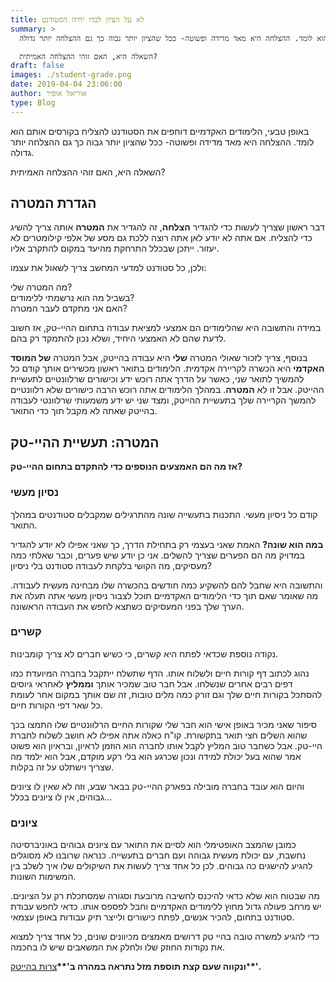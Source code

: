 ```yaml
---
title: לא על הציון לבדו יחיה הסטודנט
summary: >
  באופן טבעי, הלימודים האקדמיים דוחפים את הסטודנט להצליח בקורסים אותם הוא לומד. ההצלחה היא מאד מדידה ופשוטה- ככל שהציון יותר גבוה כך גם ההצלחה יותר גדולה.

  השאלה היא, האם זוהי ההצלחה האמיתית?
draft: false
images: ./student-grade.png
date: 2019-04-04 23:06:00
author: אוריאל אופיר
type: Blog
---
```


באופן טבעי, הלימודים האקדמיים דוחפים את הסטודנט להצליח בקורסים אותם הוא לומד. ההצלחה היא מאד מדידה ופשוטה- ככל שהציון יותר גבוה כך גם ההצלחה יותר גדולה.

השאלה היא, האם זוהי ההצלחה האמיתית?

## הגדרת המטרה

דבר ראשון שצריך לעשות כדי להגדיר **הצלחה**, זה להגדיר את **המטרה** אותה צריך להשיג כדי להצליח. אם אתה לא יודע לאן אתה רוצה ללכת גם מסע של אלפי קילומטרים לא יעזור. ייתכן שבכלל התרחקת מהיעד במקום להתקרב אליו.

ולכן, כל סטודנט למדעי המחשב צריך לשאול את עצמו:

מה המטרה שלי?  
בשביל מה הוא נרשמתי ללימודים?  
האם אני מתקדם לעבר המטרה?

במידה והתשובה היא שהלימודים הם אמצעי למציאת עבודה בתחום ההיי-טק, אז חשוב לדעת שהם לא האמצעי היחיד, ושלא נכון להתמקד רק בהם.

בנוסף, צריך לזכור שאולי המטרה **שלי** היא עבודה בהייטק, אבל המטרה **של המוסד האקדמי** היא הכשרה לקריירה אקדמית. הלימודים בתואר ראשון מכשירים אותך קודם כל להמשיך לתואר שני, כאשר על הדרך אתה רוכש ידע וכישורים שרלוונטיים לתעשיית ההייטק. אבל זו לא **המטרה**. במהלך הלימודים אתה רוכש הרבה כישורים שלא רלוונטיים להמשך הקריירה שלך בתעשיית ההייטק, ומצד שני יש ידע משמעותי שרלוונטי לעבודה בהייטק שאתה לא מקבל תוך כדי התואר.

## המטרה: תעשיית ההיי-טק

**אז מה הם האמצעים הנוספים כדי להתקדם בתחום ההיי-טק?**

### נסיון מעשי

קודם כל ניסיון מעשי. התכנות בתעשייה שונה מהתרגילים שמקבלים סטודנטים במהלך התואר.

**במה הוא שונה?** האמת שאני בעצמי רק בתחילת הדרך, כך שאני אפילו לא יודע להגדיר במדויק מה הם הפערים שצריך להשלים. אני כן יודע שיש פערים, וכבר שאלתי כמה מעסיקים, מה הקושי בלקחת לעבודה סטודנט בלי ניסיון?

והתשובה היא שחבל להם להשקיע כמה חודשים בהכשרה שלו מבחינה מעשית לעבודה. מה שאומר שאם תוך כדי הלימודים האקדמיים תוכל לצבור ניסיון מעשי אתה תעלה את הערך שלך בפני המעסיקים כשתצא לחפש את העבודה הראשונה.

### קשרים

נקודה נוספת שכדאי לפתח היא קשרים, כי כשיש חברים לא צריך קומבינות.

נהוג לכתוב דף קורות חיים ולשלוח אותו. הדף שתשלח ייתקבל בחברה המיועדת כמו דפים רבים אחרים שנשלחו. אבל חבר טוב שמכיר אותך **וממליץ** לאחראי גיוסים להסתכל בקורות חיים שלך וגם זורק כמה מלים טובות, זה שם אותך במקום אחר לעומת כל שאר דפי הקורות חיים.

סיפור שאני מכיר באופן אישי הוא חבר שלי שקורות החיים הרלוונטיים שלו התמצו בכך שהוא השלים חצי תואר בתקשורת. קו"ח כאלה אתה אפילו לא חושב לשלוח לחברת היי-טק. אבל כשחבר טוב המליץ לקבל אותו לחברה הוא הוזמן לראיון, ובראיון הוא פשוט אמר שהוא בעל יכולת למידה ונכון שכרגע הוא בלי רקע מוקדם, אבל הוא ילמד מה שצריך וישתלט על זה בקלות.

והיום הוא עובד בחברה מובילה בפארק ההיי-טק בבאר שבע, וזה לא שאין לו ציונים גבוהים, אין לו ציונים בכלל…

### ציונים

כמובן שהמצב האופטימלי הוא לסיים את התואר עם ציונים גבוהים באוניברסיטה נחשבת, עם יכולת מעשית גבוהה ועם חברים בתעשייה. כנראה שרובנו לא מסוגלים להגיע להישגים כה גבוהים. לכן כל אחד צריך לעשות את השיקולים שלו איך לשלב בין המשימות השונות.

מה שבטוח הוא שלא כדאי להיכנס לחשיבה מרובעת וסגורה שמסתכלת רק על הציונים. יש מרחב פעולה גדול מחוץ ללימודים האקדמיים וחבל לפספס אותו. כדאי לחפש עבודת סטודנט בתחום, להכיר אנשים, לפתח כישורים ולייצר תיק עבודות באופן עצמאי.

כדי להגיע למשרה טובה בהיי טק דרושים מאמצים מכיוונים שונים, כל אחד צריך למצוא את נקודות החוזק שלו ולחלק את המשאבים שיש לו בחכמה.

**ונקווה שעם קצת תוספת מזל נתראה במהרה ב'\*\***[צרות בהייטק](https://www.facebook.com/groups/hitechproblems/)\***\*'.**
